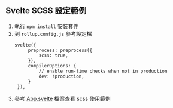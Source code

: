 ## Svelte SCSS 設定範例

1. 執行 `npm install` 安裝套件
2. 到 `rollup.config.js` 參考設定檔
   ```
   svelte({
   		preprocess: preprocess({
   			scss: true,
   		}),
   		compilerOptions: {
   			// enable run-time checks when not in production
   			dev: !production,
   		}
   	}),
   ```
3. 參考 [App.svelte](./src/App.svelte) 檔案查看 scss 使用範例
